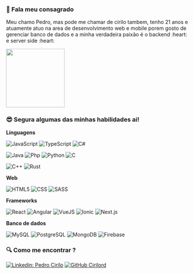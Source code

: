 ### 👋 Fala meu consagrado

<p>
  Meu chamo Pedro, mas pode me chamar de cirilo tambem, tenho 21 anos e atuamente atuo na area de desenvolvimento web e mobile
  porem gosto de gerenciar banco de dados e a minha verdadeira paixão é o backend :heart: e server side :heart:
</p>

<img height="160em" src="https://github-readme-stats.vercel.app/api?username=Cirilord&count_private=true&theme=react&show_icons=true" />

### :sunglasses: Segura algumas das minhas habilidades ai!

**Linguagens**

![JavaScript](https://img.shields.io/badge/-JavaScript-333333?style=for-the-badge&logo=javascript&logoColor=3ABDD8&color=20232A)
![TypeScript](https://img.shields.io/badge/-TypeScript-333333?style=for-the-badge&logo=typescript&logoColor=3ABDD8&color=20232A)
![C#](https://img.shields.io/badge/-Csharp-333333?style=for-the-badge&logo=csharp&logoColor=3ABDD8&color=20232A)

![Java](https://img.shields.io/badge/-Java-333333?style=for-the-badge&logo=java&logoColor=3ABDD8&color=20232A)
![Php](https://img.shields.io/badge/-Php-333333?style=for-the-badge&logo=php&logoColor=3ABDD8&color=20232A)
![Python](https://img.shields.io/badge/-Python-333333?style=for-the-badge&logo=python&logoColor=3ABDD8&color=20232A)
![C](https://img.shields.io/badge/-C-333333?style=for-the-badge&logo=c&logoColor=3ABDD8&color=20232A)

![C++](https://img.shields.io/badge/-C++-333333?style=for-the-badge&logo=cplusplus&logoColor=3ABDD8&color=20232A)
![Rust](https://img.shields.io/badge/-Rust-333333?style=for-the-badge&logo=rust&logoColor=3ABDD8&color=20232A)

**Web**

![HTML5](https://img.shields.io/badge/-HTML5-333333?style=for-the-badge&logo=HTML5&logoColor=3ABDD8&color=20232A)
![CSS](https://img.shields.io/badge/-CSS-333333?style=for-the-badge&logo=CSS3&logoColor=3ABDD8&color=20232A)
![SASS](https://img.shields.io/badge/-SASS-333333?style=for-the-badge&logo=sass&logoColor=3ABDD8&color=20232A)

**Frameworks**

![React](https://img.shields.io/badge/-React-333333?style=for-the-badge&logo=react&logoColor=3ABDD8&color=20232A)
![Angular](https://img.shields.io/badge/-Angular-333333?style=for-the-badge&logo=angular&logoColor=3ABDD8&color=20232A)
![VueJS](https://img.shields.io/badge/-VueJS-333333?style=for-the-badge&logo=vue.js&logoColor=3ABDD8&color=20232A)
![Ionic](https://img.shields.io/badge/-Ionic-333333?style=for-the-badge&logo=ionic&logoColor=3ABDD8&color=20232A)
![Next.js](https://img.shields.io/badge/-Next.js-333333?style=for-the-badge&logo=next.js&logoColor=3ABDD8&color=20232A)

**Banco de dados**

![MySQL](https://img.shields.io/badge/-MySQL-333333?style=for-the-badge&logo=mysql&logoColor=3ABDD8&color=20232A)
![PostgreSQL](https://img.shields.io/badge/-PostgreSQL-333333?style=for-the-badge&logo=postgresql&logoColor=3ABDD8&color=20232A)
![MongoDB](https://img.shields.io/badge/-MongoDB-333333?style=for-the-badge&logo=mongodb&logoColor=3ABDD8&color=20232A)
![Firebase](https://img.shields.io/badge/-Firebase-333333?style=for-the-badge&logo=firebase&logoColor=3ABDD8&color=20232A)

### :mag: Como me encontrar ?

[![Linkedin: Pedro Cirilo](https://img.shields.io/badge/-Pedro%20Cirilo-blue?style=flat-square&logo=Linkedin&logoColor=white&link=https://www.linkedin.com/in/pedro-cirilo-240940180/&color=3ABDD8)](https://www.linkedin.com/in/pedro-cirilo-240940180/)
[![GitHub Cirilord]( https://img.shields.io/github/followers/Cirilord?label=Seguir&style=social)](https://github.com/Cirilord)
